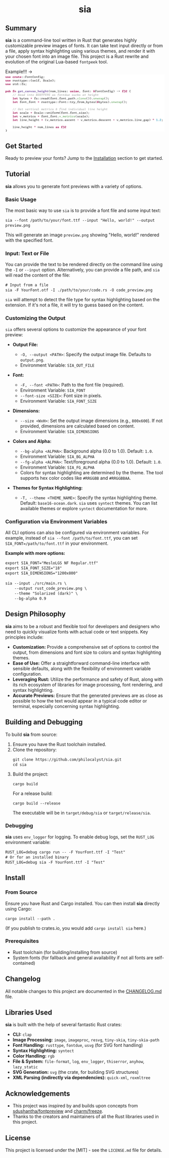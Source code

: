 <div align="center">

# sia

</div>

## Summary

**sia** is a command-line tool written in Rust that generates highly customizable preview images of fonts. It can take text input directly or from a file, apply syntax highlighting using various themes, and render it with your chosen font into an image file. This project is a Rust rewrite and evolution of the original Lua-based `fontpeek` tool.

Example!!! ->
![Language Version](example.png)

## Get Started

Ready to preview your fonts? Jump to the [Installation](#install) section to get started.

## Tutorial

**sia** allows you to generate font previews with a variety of options.

### Basic Usage

The most basic way to use `sia` is to provide a font file and some input text:

```shell
sia --font /path/to/your/font.ttf --input "Hello, world!" --output preview.png
```

This will generate an image `preview.png` showing "Hello, world!" rendered with the specified font.

### Input: Text or File

You can provide the text to be rendered directly on the command line using the `-I` or `--input` option. Alternatively, you can provide a file path, and `sia` will read the content of the file:

```shell
# Input from a file
sia -F YourFont.otf -I ./path/to/your/code.rs -O code_preview.png
```

`sia` will attempt to detect the file type for syntax highlighting based on the extension. If it's not a file, it will try to guess based on the content.

### Customizing the Output

`sia` offers several options to customize the appearance of your font preview:

*   **Output File:**
    *   `-O, --output <PATH>`: Specify the output image file. Defaults to `output.png`.
    *   Environment Variable: `SIA_OUT_FILE`

*   **Font:**
    *   `-F, --font <PATH>`: Path to the font file (required).
    *   Environment Variable: `SIA_FONT`
    *   `--font-size <SIZE>`: Font size in pixels.
    *   Environment Variable: `SIA_FONT_SIZE`

*   **Dimensions:**
    *   `--size <WxH>`: Set the output image dimensions (e.g., `800x600`). If not provided, dimensions are calculated based on content.
    *   Environment Variable: `SIA_DIMENSIONS`

*   **Colors and Alpha:**
    *   `--bg-alpha <ALPHA>`: Background alpha (0.0 to 1.0). Default: `1.0`.
    *   Environment Variable: `SIA_BG_ALPHA`
    *   `--fg-alpha <ALPHA>`: Text/foreground alpha (0.0 to 1.0). Default: `1.0`.
    *   Environment Variable: `SIA_FG_ALPHA`
    *   Colors for syntax highlighting are determined by the theme. The tool supports hex color codes like `#RRGGBB` and `#RRGGBBAA`.

*   **Themes for Syntax Highlighting:**
    *   `-T, --theme <THEME_NAME>`: Specify the syntax highlighting theme. Default: `base16-ocean.dark`.
        `sia` uses `syntect` themes. You can list available themes or explore `syntect` documentation for more.

### Configuration via Environment Variables

All CLI options can also be configured via environment variables. For example, instead of `sia --font /path/to/font.ttf`, you can set `SIA_FONT=/path/to/font.ttf` in your environment.

**Example with more options:**

```shell
export SIA_FONT="MesloLGS NF Regular.ttf"
export SIA_FONT_SIZE="18"
export SIA_DIMENSIONS="1200x800"

sia --input ./src/main.rs \
    --output rust_code_preview.png \
    --theme "Solarized (dark)" \
    --bg-alpha 0.9
```

## Design Philosophy

**sia** aims to be a robust and flexible tool for developers and designers who need to quickly visualize fonts with actual code or text snippets. Key principles include:

*   **Customization:** Provide a comprehensive set of options to control the output, from dimensions and font size to colors and syntax highlighting themes.
*   **Ease of Use:** Offer a straightforward command-line interface with sensible defaults, along with the flexibility of environment variable configuration.
*   **Leveraging Rust:** Utilize the performance and safety of Rust, along with its rich ecosystem of libraries for image processing, font rendering, and syntax highlighting.
*   **Accurate Previews:** Ensure that the generated previews are as close as possible to how the text would appear in a typical code editor or terminal, especially concerning syntax highlighting.

## Building and Debugging

To build **sia** from source:

1.  Ensure you have the Rust toolchain installed.
2.  Clone the repository:
    ```shell
    git clone https://github.com/philocalyst/sia.git 
    cd sia
    ```
3.  Build the project:
    ```shell
    cargo build
    ```
    For a release build:
    ```shell
    cargo build --release
    ```
    The executable will be in `target/debug/sia` or `target/release/sia`.

### Debugging

**sia** uses `env_logger` for logging. To enable debug logs, set the `RUST_LOG` environment variable:

```shell
RUST_LOG=debug cargo run -- -F YourFont.ttf -I "Test"
# Or for an installed binary
RUST_LOG=debug sia -F YourFont.ttf -I "Test"
```

## Install

### From Source

Ensure you have Rust and Cargo installed. You can then install **sia** directly using Cargo:

```shell
cargo install --path .
```

(If you publish to crates.io, you would add `cargo install sia` here.)

### Prerequisites

*   Rust toolchain (for building/installing from source)
*   System fonts (for fallback and general availability if not all fonts are self-contained)

## Changelog

All notable changes to this project are documented in the [CHANGELOG.md](CHANGELOG.md) file.

## Libraries Used

**sia** is built with the help of several fantastic Rust crates:

*   **CLI:** `clap`
*   **Image Processing:** `image`, `imageproc`, `resvg`, `tiny-skia`, `tiny-skia-path`
*   **Font Handling:** `rusttype`, `fontdue`, `usvg` (for SVG font handling)
*   **Syntax Highlighting:** `syntect`
*   **Color Handling:** `rgb`
*   **File & System:** `file-format`, `log`, `env_logger`, `thiserror`, `anyhow`, `lazy_static`
*   **SVG Generation:** `svg` (the crate, for building SVG structures)
*   **XML Parsing (indirectly via dependencies):** `quick-xml`, `roxmltree`

## Acknowledgements

*   This project was inspired by and builds upon concepts from [sdushantha/fontpreview](https://github.com/sdushantha/fontpreview) and [charm/freeze](https://github.com/charmbracelet/freeze).
*   Thanks to the creators and maintainers of all the Rust libraries used in this project.

## License

This project is licensed under the [MIT] - see the `LICENSE.md` file for details.
